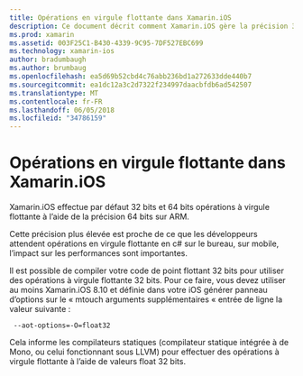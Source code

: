 ```yaml
---
title: Opérations en virgule flottante dans Xamarin.iOS
description: Ce document décrit comment Xamarin.iOS gère la précision 32 bits et 64 bits, opérations en virgule flottante et traite des associés d’impact sur les performances.
ms.prod: xamarin
ms.assetid: 003F25C1-B430-4339-9C95-7DF527EBC699
ms.technology: xamarin-ios
author: bradumbaugh
ms.author: brumbaug
ms.openlocfilehash: ea5d69b52cbd4c76abb236bd1a272633dde440b7
ms.sourcegitcommit: ea1dc12a3c2d7322f234997daacbfdb6ad542507
ms.translationtype: MT
ms.contentlocale: fr-FR
ms.lasthandoff: 06/05/2018
ms.locfileid: "34786159"
---
```

# <a name="floating-point-operations-in-xamarinios"></a>Opérations en virgule flottante dans Xamarin.iOS

Xamarin.iOS effectue par défaut 32 bits et 64 bits opérations à virgule flottante à l’aide de la précision 64 bits sur ARM.  

Cette précision plus élevée est proche de ce que les développeurs attendent opérations en virgule flottante en c# sur le bureau, sur mobile, l’impact sur les performances sont importantes.

Il est possible de compiler votre code de point flottant 32 bits pour utiliser des opérations à virgule flottante 32 bits.  Pour ce faire, vous devez utiliser au moins Xamarin.iOS 8.10 et définie dans votre iOS générer panneau d’options sur le « mtouch arguments supplémentaires « entrée de ligne la valeur suivante :

     --aot-options=-O=float32

Cela informe les compilateurs statiques (compilateur statique intégrée à de Mono, ou celui fonctionnant sous LLVM) pour effectuer des opérations à virgule flottante à l’aide de valeurs float 32 bits.
